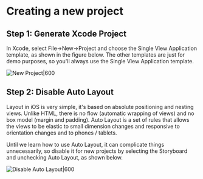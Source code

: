 # Creating a new project

## Step 1: Generate Xcode Project

In Xcode, select File->New->Project and choose the Single View Application template, as shown in the figure below. The other templates are just for demo purposes, so you'll always use the Single View Application template.

![New Project|600](http://i.imgur.com/cNAyOcp.gif)

## Step 2: Disable Auto Layout

Layout in iOS is very simple, it's based on absolute positioning and nesting views. Unlike HTML, there is no flow (automatic wrapping of views) and no box model (margin and padding). Auto Layout is a set of rules that allows the views to be elastic to small dimension changes and responsive to orientation changes and to phones / tablets.

Until we learn how to use Auto Layout, it can complicate things unnecessarily, so disable it for new projects by selecting the Storyboard and unchecking Auto Layout, as shown below.

![Disable Auto Layout|600](http://i.imgur.com/QTqgV9N.gif)
